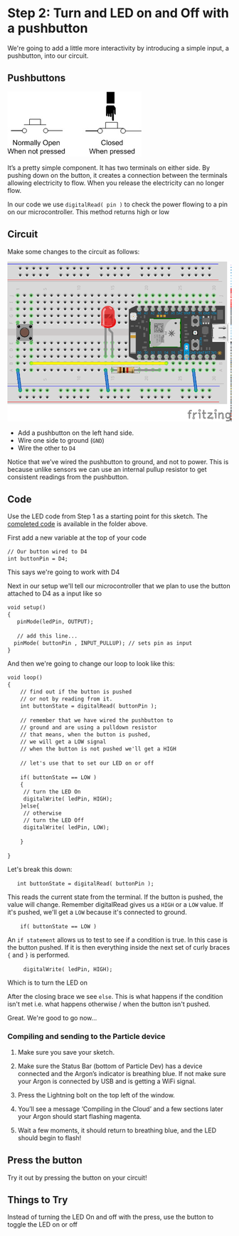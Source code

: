 # Step 2: Turn and LED on and Off with a pushbutton

We're going to add a little more interactivity by introducing a simple input, a pushbutton, into our circuit. 

## Pushbuttons

![How a button works](button.jpg)

It’s a pretty simple component. It has two terminals on either side. By pushing down on the button, it creates a connection between the terminals allowing electricity to flow. When you release the electricity can no longer flow.

In our code we use `digitalRead( pin )` to check the power flowing to a pin on our microcontroller. This method returns high or low

## Circuit

Make some changes to the circuit as follows:

![Pushbutton circuit](LedandSwitch_bb.png)

- Add a pushbutton on the left hand side. 
- Wire one side to ground (`GND`)
- Wire the other to `D4`

Notice that we’ve wired the pushbutton to ground, and not to power. This is because unlike sensors we can use an internal pullup resistor to get consistent readings from the pushbutton. 

## Code

Use the LED code from Step 1 as a starting point for this sketch. The [completed code](code-by-end/LED.ino) is available in the folder above.

First add a new variable at the top of your code

`````
// Our button wired to D4
int buttonPin = D4;
`````

This says we're going to work with D4

Next in our setup we'll tell our microcontroller that we plan to use the button attached to D4 as a input like so

````
void setup()
{
   pinMode(ledPin, OUTPUT);

   // add this line... 
  pinMode( buttonPin , INPUT_PULLUP); // sets pin as input
}
````

And then we're going to change our loop to look like this:

`````
void loop()
{
    // find out if the button is pushed
    // or not by reading from it.
    int buttonState = digitalRead( buttonPin );

    // remember that we have wired the pushbutton to
    // ground and are using a pulldown resistor
    // that means, when the button is pushed,
    // we will get a LOW signal
    // when the button is not pushed we'll get a HIGH

    // let's use that to set our LED on or off

    if( buttonState == LOW )
    {
     // turn the LED On
     digitalWrite( ledPin, HIGH);
    }else{
     // otherwise
     // turn the LED Off
     digitalWrite( ledPin, LOW);

    }

}
`````

Let's break this down:

```    int buttonState = digitalRead( buttonPin ); ```

This reads the current state from the terminal. If the button is pushed, the value will change. Remember digitalRead gives us a `HIGH` or a `LOW` value.  If it's pushed, we'll get a `LOW` because it's connected to ground.

```    if( buttonState == LOW )```

An `if statement` allows us to test to see if a condition is true. In this case is the button pushed. If it is then everything inside the next set of curly braces `{` and `}` is performed. 

```     digitalWrite( ledPin, HIGH);```

Which is to turn the LED on

After the closing brace we see `else`. This is what happens if the condition isn't met i.e. what happens otherwise / when the button isn't pushed. 

Great. We're good to go now... 

### Compiling and sending to the Particle device

1. Make sure you save your sketch. 

1. Make sure the Status Bar (bottom of Particle Dev) has a device connected and the Argon’s indicator is breathing blue. If not make sure your Argon is connected by USB and is getting a WiFi signal.

2. Press the Lightning bolt on the top left of the window.

3. You’ll see a message ‘Compiling in the Cloud’ and a few sections later your Argon should start flashing magenta.

4. Wait a few moments, it should return to breathing blue, and the LED should begin to flash!

## Press the button

Try it out by pressing the button on your circuit!


## Things to Try 

Instead of turning the LED On and off with the press, use the button to toggle the LED on or off 






